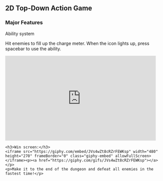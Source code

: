 <html>
  <head>

  </head>
<body>
  <h2>2D Top-Down Action Game</h2>
	<h3>Major Features</h3>
	Ability system
	<p>Hit enemies to fill up the charge meter. When the icon lights up, press spacebar to use the ability.</p>
	<iframe src="https://giphy.com/embed/FVmd1KWe56W2fJVR2r" width="480" height="270" frameBorder="0" class="giphy-embed" allowFullScreen></iframe><p><a href="https://giphy.com/gifs/FVmd1KWe56W2fJVR2r"></a></p>

	<h3>Win screen:</h3>
	<iframe src="https://giphy.com/embed/JVs4wZt8cRZrFEWKsp" width="480" height="270" frameBorder="0" class="giphy-embed" allowFullScreen></iframe><p><a href="https://giphy.com/gifs/JVs4wZt8cRZrFEWKsp"></a></p>
	<p>Make it to the end of the dungeon and defeat all enemies in the fastest time!</p>
</body>
  
</html>


